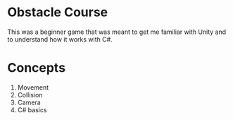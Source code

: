 # Obstacle Course
This was a beginner game that was meant to get me familiar with Unity and to understand how it works with C#.
# Concepts
1. Movement
2. Collision
3. Camera
4. C# basics
